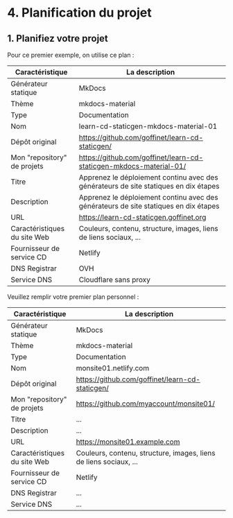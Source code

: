 # 4. Planification du projet

## 1. Planifiez votre projet

Pour ce premier exemple, on utilise ce plan :

Caractéristique | La description
--- | ---
Générateur statique | MkDocs
Thème | mkdocs-material
Type | Documentation
Nom | learn-cd-staticgen-mkdocs-material-01
Dépôt original | https://github.com/goffinet/learn-cd-staticgen/
Mon "repository" de projets | https://github.com/goffinet/learn-cd-staticgen-mkdocs-material-01/
Titre | Apprenez le déploiement continu avec des générateurs de site statiques en dix étapes
Description | Apprenez le déploiement continu avec des générateurs de site statiques en dix étapes
URL | https://learn-cd-staticgen.goffinet.org
Caractéristiques du site Web | Couleurs, contenu, structure, images, liens de liens sociaux, ...
Fournisseur de service CD | Netlify
DNS Registrar | OVH
Service DNS | Cloudflare sans proxy

Veuillez remplir votre premier plan personnel :

Caractéristique | La description
--- | ---
Générateur statique | MkDocs
Thème | mkdocs-material
Type | Documentation
Nom | monsite01.netlify.com
Dépôt original | https://github.com/goffinet/learn-cd-staticgen/
Mon "repository" de projets | https://github.com/myaccount/monsite01/
Titre | ...
Description | ...
URL | https://monsite01.example.com
Caractéristiques du site Web | Couleurs, contenu, structure, images, liens de liens sociaux, ...
Fournisseur de service CD | Netlify
DNS Registrar | ...
Service DNS | ...
